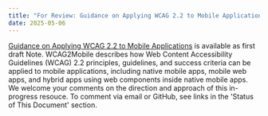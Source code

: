 ```yaml
---
title: "For Review: Guidance on Applying WCAG 2.2 to Mobile Applications (WCAG2Mobile) — First Draft Note"
date: 2025-05-06
---
```


[Guidance on Applying WCAG 2.2 to Mobile Applications](https://www.w3.org/TR/wcag2mobile-22/) is available as first draft Note. WCAG2Mobile describes how Web Content Accessibility Guidelines (WCAG) 2.2 principles, guidelines, and success criteria can be applied to mobile applications, including native mobile apps, mobile web apps, and hybrid apps using web components inside native mobile apps. We welcome your comments on the direction and approach of this in-progress resouce. To comment via email or GitHub, see links in the 'Status of This Document' section.
